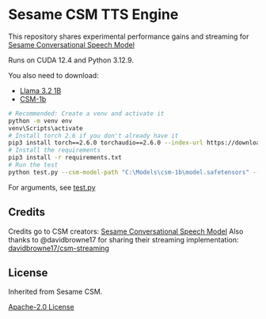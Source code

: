 # Sesame CSM TTS Engine

This repository shares experimental performance gains and streaming for [Sesame Conversational Speech Model](https://github.com/SesameAILabs/csm)

Runs on CUDA 12.4 and Python 3.12.9.

You also need to download:

- [Llama 3.2 1B](https://huggingface.co/meta-llama/Llama-3.2-1B)
- [CSM-1b](https://huggingface.co/sesame/csm-1b)

```bash
# Recommended: Create a venv and activate it
python -m venv env
venv\Scripts\activate 
# Install torch 2.6 if you don't already have it
pip3 install torch==2.6.0 torchaudio==2.6.0 --index-url https://download.pytorch.org/whl/cu124
# Install the requirements
pip3 install -r requirements.txt
# Run the test
python test.py --csm-model-path "C:\Models\csm-1b\model.safetensors" --mimi-path "C:\Models\moshiko-pytorch-bf16\tokenizer-e351c8d8-checkpoint125.safetensors" --llama-path "C:\Models\Llama-3.2-1B" --output-path C:\Temp --voice-wav "C:\VoiceSamples\Example.wav" --voice-transcript "Transcription of the voice wav." --max-duration 5 --num-codebooks 16 --runs 5 --play-test
```

For arguments, see [test.py](./test.py)

## Credits

Credits go to CSM creators: [Sesame Conversational Speech Model](https://github.com/SesameAILabs/csm)
Also thanks to @davidbrowne17 for sharing their streaming implementation: [davidbrowne17/csm-streaming](https://github.com/davidbrowne17/csm-streaming)

## License

Inherited from Sesame CSM.

[Apache-2.0 License](https://github.com/SesameAILabs/csm?tab=Apache-2.0-1-ov-file)